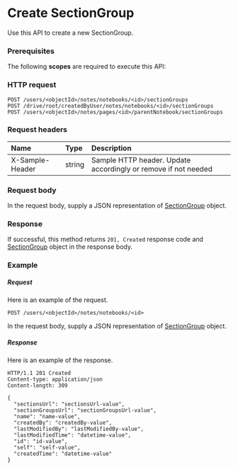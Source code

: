 # Create SectionGroup

Use this API to create a new SectionGroup.
### Prerequisites
The following **scopes** are required to execute this API: 
### HTTP request
<!-- { "blockType": "ignored" } -->
```http
POST /users/<objectId>/notes/notebooks/<id>/sectionGroups
POST /drive/root/createdByUser/notes/notebooks/<id>/sectionGroups
POST /users/<objectId>/notes/pages/<id>/parentNotebook/sectionGroups

```
### Request headers
| Name       | Type | Description|
|:---------------|:--------|:----------|
| X-Sample-Header  | string  | Sample HTTP header. Update accordingly or remove if not needed|

### Request body
In the request body, supply a JSON representation of [SectionGroup](../resources/sectiongroup.md) object.


### Response
If successful, this method returns `201, Created` response code and [SectionGroup](../resources/sectiongroup.md) object in the response body.

### Example
##### Request
Here is an example of the request.
<!-- {
  "blockType": "request",
  "name": "create_sectiongroup_from_notebook"
}-->
```http
POST /users/<objectId>/notes/notebooks/<id>
```
In the request body, supply a JSON representation of [SectionGroup](../resources/sectiongroup.md) object.
##### Response
Here is an example of the response.
<!-- {
  "blockType": "response",
  "truncated": false,
  "@odata.type": "microsoft.graph.sectiongroup"
} -->
```http
HTTP/1.1 201 Created
Content-type: application/json
Content-length: 309

{
  "sectionsUrl": "sectionsUrl-value",
  "sectionGroupsUrl": "sectionGroupsUrl-value",
  "name": "name-value",
  "createdBy": "createdBy-value",
  "lastModifiedBy": "lastModifiedBy-value",
  "lastModifiedTime": "datetime-value",
  "id": "id-value",
  "self": "self-value",
  "createdTime": "datetime-value"
}
```

<!-- uuid: 3584efc0-f172-4bd3-b3f1-785aaf18d015
2015-10-21 09:22:00 UTC -->
<!-- {
  "type": "#page.annotation",
  "description": "Create SectionGroup",
  "keywords": "",
  "section": "documentation",
  "tocPath": ""
}-->